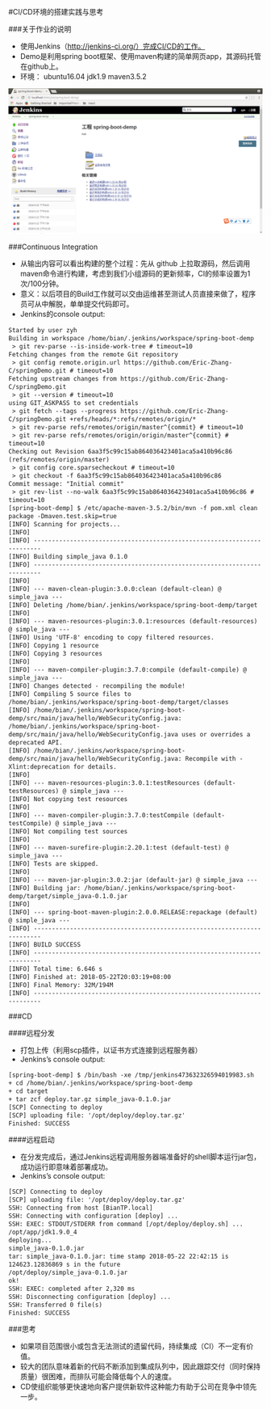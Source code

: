 #CI/CD环境的搭建实践与思考

###关于作业的说明

* 使用Jenkins（http://jenkins-ci.org/）完成CI/CD的工作。
* Demo是利用spring boot框架、使用maven构建的简单网页app，其源码托管在github上。
* 环境： ubuntu16.04 jdk1.9 maven3.5.2

![figure1](https://github.com/Eric-Zhang-C/springDemo/blob/master/a.jpg "figure1")

###Continuous Integration

* 从输出内容可以看出构建的整个过程：先从 github 上拉取源码，然后调用maven命令进行构建，考虑到我们小组源码的更新频率，CI的频率设置为1次/100分钟。
* 意义：以后项目的Build工作就可以交由运维甚至测试人员直接来做了，程序员可从中解脱，单单提交代码即可。 
* Jenkins的console output:
```
Started by user zyh
Building in workspace /home/bian/.jenkins/workspace/spring-boot-demp
 > git rev-parse --is-inside-work-tree # timeout=10
Fetching changes from the remote Git repository
 > git config remote.origin.url https://github.com/Eric-Zhang-C/springDemo.git # timeout=10
Fetching upstream changes from https://github.com/Eric-Zhang-C/springDemo.git
 > git --version # timeout=10
using GIT_ASKPASS to set credentials 
 > git fetch --tags --progress https://github.com/Eric-Zhang-C/springDemo.git +refs/heads/*:refs/remotes/origin/*
 > git rev-parse refs/remotes/origin/master^{commit} # timeout=10
 > git rev-parse refs/remotes/origin/origin/master^{commit} # timeout=10
Checking out Revision 6aa3f5c99c15ab864036423401aca5a410b96c86 (refs/remotes/origin/master)
 > git config core.sparsecheckout # timeout=10
 > git checkout -f 6aa3f5c99c15ab864036423401aca5a410b96c86
Commit message: "Initial commit"
 > git rev-list --no-walk 6aa3f5c99c15ab864036423401aca5a410b96c86 # timeout=10
[spring-boot-demp] $ /etc/apache-maven-3.5.2/bin/mvn -f pom.xml clean package -Dmaven.test.skip=true
[INFO] Scanning for projects...
[INFO] 
[INFO] ------------------------------------------------------------------------
[INFO] Building simple_java 0.1.0
[INFO] ------------------------------------------------------------------------
[INFO] 
[INFO] --- maven-clean-plugin:3.0.0:clean (default-clean) @ simple_java ---
[INFO] Deleting /home/bian/.jenkins/workspace/spring-boot-demp/target
[INFO] 
[INFO] --- maven-resources-plugin:3.0.1:resources (default-resources) @ simple_java ---
[INFO] Using 'UTF-8' encoding to copy filtered resources.
[INFO] Copying 1 resource
[INFO] Copying 3 resources
[INFO] 
[INFO] --- maven-compiler-plugin:3.7.0:compile (default-compile) @ simple_java ---
[INFO] Changes detected - recompiling the module!
[INFO] Compiling 5 source files to /home/bian/.jenkins/workspace/spring-boot-demp/target/classes
[INFO] /home/bian/.jenkins/workspace/spring-boot-demp/src/main/java/hello/WebSecurityConfig.java: /home/bian/.jenkins/workspace/spring-boot-demp/src/main/java/hello/WebSecurityConfig.java uses or overrides a deprecated API.
[INFO] /home/bian/.jenkins/workspace/spring-boot-demp/src/main/java/hello/WebSecurityConfig.java: Recompile with -Xlint:deprecation for details.
[INFO] 
[INFO] --- maven-resources-plugin:3.0.1:testResources (default-testResources) @ simple_java ---
[INFO] Not copying test resources
[INFO] 
[INFO] --- maven-compiler-plugin:3.7.0:testCompile (default-testCompile) @ simple_java ---
[INFO] Not compiling test sources
[INFO] 
[INFO] --- maven-surefire-plugin:2.20.1:test (default-test) @ simple_java ---
[INFO] Tests are skipped.
[INFO] 
[INFO] --- maven-jar-plugin:3.0.2:jar (default-jar) @ simple_java ---
[INFO] Building jar: /home/bian/.jenkins/workspace/spring-boot-demp/target/simple_java-0.1.0.jar
[INFO] 
[INFO] --- spring-boot-maven-plugin:2.0.0.RELEASE:repackage (default) @ simple_java ---
[INFO] ------------------------------------------------------------------------
[INFO] BUILD SUCCESS
[INFO] ------------------------------------------------------------------------
[INFO] Total time: 6.646 s
[INFO] Finished at: 2018-05-22T20:03:19+08:00
[INFO] Final Memory: 32M/194M
[INFO] ------------------------------------------------------------------------
```



###CD

####远程分发

* 打包上传（利用scp插件，以证书方式连接到远程服务器）
* Jenkins’s console output:

```
[spring-boot-demp] $ /bin/bash -xe /tmp/jenkins473632326594019983.sh
+ cd /home/bian/.jenkins/workspace/spring-boot-demp
+ cd target
+ tar zcf deploy.tar.gz simple_java-0.1.0.jar
[SCP] Connecting to deploy
[SCP] uploading file: '/opt/deploy/deploy.tar.gz'
Finished: SUCCESS
```


####远程启动

* 在分发完成后，通过Jenkins远程调用服务器端准备好的shell脚本运行jar包，成功运行即意味着部署成功。
* Jenkins’s console output:

```
[SCP] Connecting to deploy
[SCP] uploading file: '/opt/deploy/deploy.tar.gz'
SSH: Connecting from host [BianTP.local]
SSH: Connecting with configuration [deploy] ...
SSH: EXEC: STDOUT/STDERR from command [/opt/deploy/deploy.sh] ...
/opt/app/jdk1.9.0_4
deploying...
simple_java-0.1.0.jar
tar: simple_java-0.1.0.jar: time stamp 2018-05-22 22:42:15 is 124623.12836869 s in the future
/opt/deploy/simple_java-0.1.0.jar
ok!
SSH: EXEC: completed after 2,320 ms
SSH: Disconnecting configuration [deploy] ...
SSH: Transferred 0 file(s)
Finished: SUCCESS
```

###思考

* 如果项目范围很小或包含无法测试的遗留代码，持续集成（CI）不一定有价值。
* 较大的团队意味着新的代码不断添加到集成队列中，因此跟踪交付（同时保持质量）很困难，而排队可能会降低每个人的速度。
* CD使组织能够更快速地向客户提供新软件这种能力有助于公司在竞争中领先一步。
